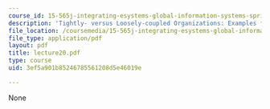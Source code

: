 ```yaml
---
course_id: 15-565j-integrating-esystems-global-information-systems-spring-2002
description: 'Tightly- versus Loosely-coupled Organizations: Examples from ERP'
file_location: /coursemedia/15-565j-integrating-esystems-global-information-systems-spring-2002/3ef5a901b85246785561208d5e46019e_lecture20.pdf
file_type: application/pdf
layout: pdf
title: lecture20.pdf
type: course
uid: 3ef5a901b85246785561208d5e46019e

---
```

None